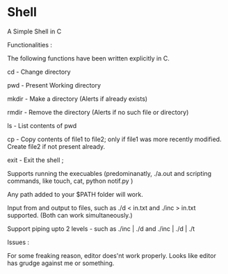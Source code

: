 # Shell
A Simple Shell in C

Functionalities :

The following functions have been written explicitly in C.

cd - Change directory

pwd - Present Working directory

mkdir - Make a directory (Alerts if already exists)

rmdir - Remove the directory (Alerts if no such file or directory)

ls - List contents of pwd

cp - Copy contents of file1 to file2; only if file1 was more recently modified. Create file2 if not present already.

exit - Exit the shell ;

Supports running the execuables (predominanatly, ./a.out and scripting commands, like touch, cat, python notif.py )

Any path added to your $PATH folder will work. 

Input from and output to files, such as ./d < in.txt and ./inc > in.txt supported. (Both can work simultaneously.)

Support piping upto 2 levels - such as ./inc | ./d and ./inc | ./d | ./t

Issues :

For some freaking reason, editor does'nt work properly. Looks like editor has grudge against me or something.
